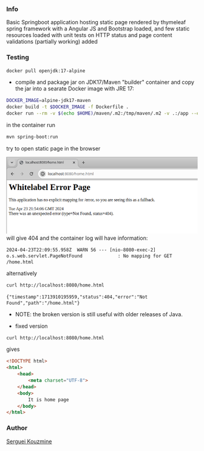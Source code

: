 ### Info

Basic Springboot application hosting static page rendered by thymeleaf spring framework with a Angular JS and Bootstrap loaded, and few static resources loaded
with unit tests on HTTP status and page content validations (partially working) added

### Testing
```sh
docker pull openjdk:17-alpine
```

* compile and package jar on JDK17/Maven "builder" container and copy the jar into a searate Docker image with JRE 17:

```sh
DOCKER_IMAGE=alpine-jdk17-maven
docker build -t $DOCKER_IMAGE -f Dockerfile .
docker run --rm -v $(echo $HOME)/maven/.m2:/tmp/maven/.m2 -v .:/app --entrypoint sh -p 8080:8080 -it $DOCKER_IMAGE
```

in the container run

```sh
mvn spring-boot:run
```

try to open static page in the browser

![Docker 404](https://github.com/sergueik/springboot_study/blob/master/basic-static-java17/screenshots/capture404.png)
will give 404
and the container log will have information:

```text
2024-04-23T22:09:55.958Z  WARN 56 --- [nio-8080-exec-2] o.s.web.servlet.PageNotFound             : No mapping for GET /home.html
```

alternatively
```sh
curl http://localhost:8080/home.html
```

```text
{"timestamp":1713910195959,"status":404,"error":"Not Found","path":"/home.html"}
```
* NOTE: the broken version is still useful with older releases of Java.

* fixed version
```sh
curl http://localhost:8080/home.html
```
gives
```HTML
<!DOCTYPE html>
<html>
    <head>
        <meta charset="UTF-8">
    </head>
    <body>
        It is home page
    </body>
</html>
```
### Author
[Serguei Kouzmine](kouzmine_serguei@yahoo.com)
